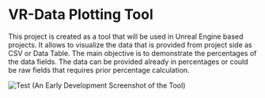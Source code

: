 # VR-Data Plotting Tool

This project is created as a tool that will be used in Unreal Engine based projects. It allows to visualize the data that is provided from project side as CSV or Data Table. The main objective is to demonstrate the percentages of the data fields. The data can be provided already in percentages or could be raw fields that requires prior percentage calculation. 



![Test](https://user-images.githubusercontent.com/43638551/230965966-f48fb518-6cb5-4143-8fee-4445eefc4d32.png)
(An Early Development Screenshot of the Tool)
